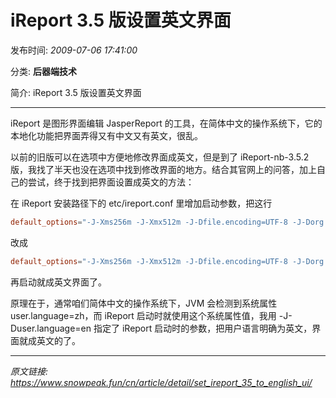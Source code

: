 # iReport 3.5 版设置英文界面

发布时间: *2009-07-06 17:41:00*

分类: __后器端技术__

简介: iReport 3.5 版设置英文界面

---------

iReport 是图形界面编辑 JasperReport 的工具，在简体中文的操作系统下，它的本地化功能把界面弄得又有中文又有英文，很乱。

以前的旧版可以在选项中方便地修改界面成英文，但是到了 iReport-nb-3.5.2 版，我找了半天也没在选项中找到修改界面的地方。结合其官网上的问答，加上自己的尝试，终于找到把界面设置成英文的方法：

在 iReport 安装路径下的 etc/ireport.conf 里增加启动参数，把这行

```conf
default_options="-J-Xms256m -J-Xmx512m -J-Dfile.encoding=UTF-8 -J-Dorg.netbeans.ProxyClassLoader.level=1000"
```

改成

```conf
default_options="-J-Xms256m -J-Xmx512m -J-Dfile.encoding=UTF-8 -J-Dorg.netbeans.ProxyClassLoader.level=1000 -J-Duser.language=en"
```

再启动就成英文界面了。

原理在于，通常咱们简体中文的操作系统下，JVM 会检测到系统属性 user.language=zh，而 iReport 启动时就使用这个系统属性值，我用 -J-Duser.language=en 指定了 iReport 启动时的参数，把用户语言明确为英文，界面就成英文的了。

---
*原文链接: https://www.snowpeak.fun/cn/article/detail/set_ireport_35_to_english_ui/*
